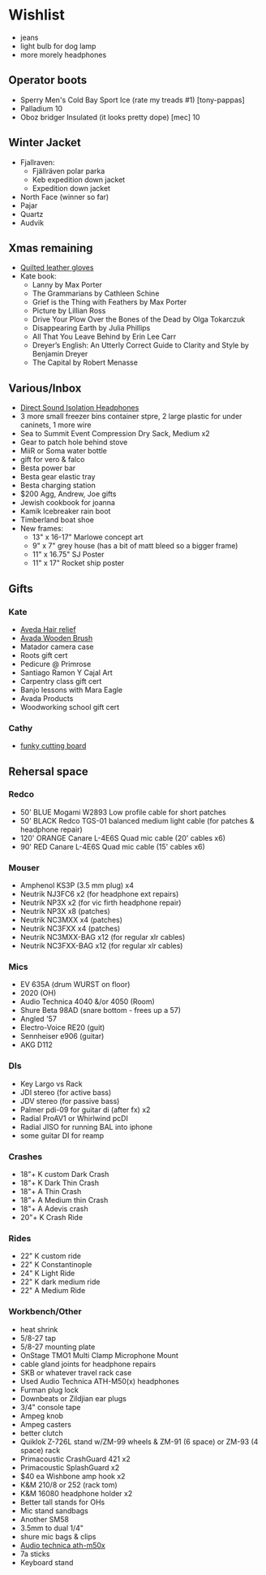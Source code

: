 # Wishlist

- jeans
- light bulb for dog lamp
- more morely headphones

## Operator boots

- Sperry Men's Cold Bay Sport Ice (rate my treads #1) [tony-pappas]
- Palladium 10
- Oboz bridger Insulated (it looks pretty dope) [mec] 10

## Winter Jacket

- Fjallraven:
  - Fjällräven polar parka
  - Keb expedition down jacket
  - Expedition down jacket
- North Face (winner so far)
- Pajar
- Quartz
- Audvik

## Xmas remaining

- [Quilted leather gloves](https://www.simons.ca/en/women-accessories/gloves-mittens/leather-suede/quilted-leather-mittens--4879-93834?catId=6599&colourId=1)
- Kate book:
  - Lanny by Max Porter
  - The Grammarians by Cathleen Schine
  - Grief is the Thing with Feathers by Max Porter
  - Picture by Lillian Ross
  - Drive Your Plow Over the Bones of the Dead by Olga Tokarczuk
  - Disappearing Earth by Julia Phillips
  - All That You Leave Behind by Erin Lee Carr
  - Dreyer’s English: An Utterly Correct Guide to Clarity and Style by Benjamin Dreyer
  - The Capital by Robert Menasse

## Various/Inbox

- [Direct Sound Isolation Headphones](https://www.extremeheadphones.com/product-page/ex29-plus)
- 3 more small freezer bins container stpre, 2 large plastic for under caninets, 1 more wire
- Sea to Summit Event Compression Dry Sack, Medium x2
- Gear to patch hole behind stove
- MiiR or Soma water bottle
- gift for vero & falco
- Besta power bar
- Besta gear elastic tray
- Besta charging station
- $200 Agg, Andrew, Joe gifts
- Jewish cookbook for joanna
- Kamik Icebreaker rain boot
- Timberland boat shoe
- New frames:
  - 13" x 16-17" Marlowe concept art
  - 9" x 7" grey house (has a bit of matt bleed so a bigger frame)
  - 11" x 16.75" SJ Poster
  - 11" x 17" Rocket ship poster

## Gifts

### Kate

- [Aveda Hair relief](https://www.aveda.ca/product/17976/16410/best-sellers/hand-relief-moisturizing-creme#/shade/4.2_fl_oz%2F125_ml)
- [Avada Wooden Brush](https://www.aveda.ca/product/17976/16651/best-sellers/aveda-wooden-paddle-brush#/shade/brush)
- Matador camera case
- Roots gift cert
- Pedicure @ Primrose
- Santiago Ramon Y Cajal Art
- Carpentry class gift cert
- Banjo lessons with Mara Eagle
- Avada Products
- Woodworking school gift cert

### Cathy

- [funky cutting board](https://www.amazon.ca/dp/B000MD7Y7C?linkCode=gs2&tag=amestestkitca-20)

## Rehersal space

### Redco

- 50' BLUE Mogami W2893 Low profile cable for short patches
- 50' BLACK Redco TGS-01 balanced medium light cable (for patches & headphone repair)
- 120' ORANGE Canare L-4E6S Quad mic cable (20' cables x6)
- 90' RED Canare L-4E6S Quad mic cable (15' cables x6)

### Mouser

- Amphenol KS3P (3.5 mm plug) x4
- Neutrik NJ3FC6 x2 (for headphone ext repairs)
- Neutrik NP3X x2 (for vic firth headphone repair)
- Neutrik NP3X x8 (patches)
- Neutrik NC3MXX x4 (patches)
- Neutrik NC3FXX x4 (patches)
- Neutrik NC3MXX-BAG x12 (for regular xlr cables)
- Neutrik NC3FXX-BAG x12 (for regular xlr cables)

### Mics

- EV 635A (drum WURST on floor)
- 2020 (OH)
- Audio Technica 4040 &/or 4050 (Room)
- Shure Beta 98AD (snare bottom - frees up a 57)
- Angled '57
- Electro-Voice RE20 (guit)
- Sennheiser e906 (guitar)
- AKG D112

### DIs

- Key Largo vs Rack
- JDI stereo (for active bass)
- JDV stereo (for passive bass)
- Palmer pdi-09 for guitar di (after fx) x2
- Radial ProAV1 or Whirlwind pcDI
- Radial JISO for running BAL into iphone
- some guitar DI for reamp

### Crashes

- 18"+ K custom Dark Crash
- 18"+ K Dark Thin Crash
- 18"+ A Thin Crash
- 18"+ A Medium thin Crash
- 18"+ A Adevis crash
- 20"+ K Crash Ride

### Rides

- 22" K custom ride
- 22" K Constantinople
- 24" K Light Ride
- 22" K dark medium ride
- 22" A Medium Ride

### Workbench/Other

- heat shrink
- 5/8-27 tap
- 5/8-27 mounting plate
- OnStage TMO1 Multi Clamp Microphone Mount
- cable gland joints for headphone repairs
- SKB or whatever travel rack case
- Used Audio Technica ATH-M50(x) headphones
- Furman plug lock
- Downbeats or Zildjian ear plugs
- 3/4" console tape
- Ampeg knob
- Ampeg casters
- better clutch
- Quiklok Z-726L stand w/ZM-99 wheels & ZM-91 (6 space) or ZM-93 (4 space) rack
- Primacoustic CrashGuard 421 x2
- Primacoustic SplashGuard x2
- $40 ea Wishbone amp hook x2
- K&M 210/8 or 252 (rack tom)
- K&M 16080 headphone holder x2
- Better tall stands for OHs
- Mic stand sandbags
- Another SM58
- 3.5mm to dual 1/4"
- shure mic bags & clips
- [Audio technica ath-m50x](https://www.audio-technica.com/cms/headphones/99aff89488ddd6b1/index.html)
- 7a sticks
- Keyboard stand
